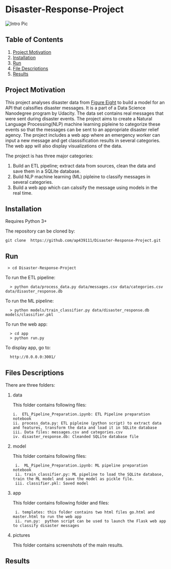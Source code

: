 # Disaster-Response-Project

![Intro Pic](pictures/intro.png)

## Table of Contents

1. [Project Motivation](#project_motivation)
2. [Installation](#installation)
3. [Run](#run)
4. [File Descriptions](#file_descriptions)
5. [Results](#results) 


<a name="project_motivation"></a>
## Project Motivation

This project analyses disaster data from [Figure Eight](https://appen.com/) to build a model for an API that calssifies disaster messages. It is a part of a Data Science Nanodegree program by Udacity. The data set contains real messages that were sent during disaster events. The project aims to create a Natural Language Processing(NLP) machine learning pipleine to categorize these events so that the messages can be sent to an appropriate disaster relief agency. The project includes a web app where an emergency worker can input a new message and get classsification results in several categories. The web app will also display visualizations of the data.

The project is has three major categories:

  1. Build an ETL pipeline; extract data from sources, clean the data and save them in a SQLite database.
  2. Build NLP machine learning (ML) pipleine to classify messages in several categories.
  3. Build a web app which can calssify the message using models in the real time.
  
<a name="installation"></a>
## Installation  

  Requires Python 3+
  
  The repository can be cloned by: 
  
    git clone  https://github.com/ap439111/Disaster-Response-Project.git
    

<a name="run"></a>
## Run

     > cd Disaster-Response-Project
     
  To run the ETL pipeline:
  
      > python data/process_data.py data/messages.csv data/categories.csv data/disaster_response.db
      
  To run the ML pipeline:
  
      > python models/train_classifier.py data/disaster_response.db models/classifier.pkl
      
  To run the web app:
  
      > cd app
      > python run.py
      
  To display app, go to:
  
      http://0.0.0.0:3001/
     
<a name="files_descriptions"></a>
## Files Descriptions

  There are three folders:
  
   1. data
        
        This folder contains following files:
        
          i.  ETL_Pipeline_Preparation.ipynb: ETL Pipeline preparation notebook
          ii. process_data.py: ETL pipleine (python script) to extract data and features, transform the data and load it in SQLite database
          iii. Data files: messages.csv and categories.csv
          iv. disaster_response.db: Cleanded SQLite database file
              
  2. model
  
        This folder contains following files:
        
        
          i.  ML_Pipeline_Preparation.ipynb: ML pipeline preparation notebook
          ii. train_classifier.py: ML pipeline to load the SQLite database, train the ML model and save the model as pickle file. 
          iii. classifier.pkl: Saved model
          
  3. app
  
        This folder contains following folder and files:
        
      
          i. templates: this folder contains two html files go.html and master.html to run the web app
          ii. run.py:  python script can be used to launch the Flask web app to classify disaster messages
          
  4. pictures
  
        This folder contains screenshots of the main results.
          
<a name="results"></a>
## Results




